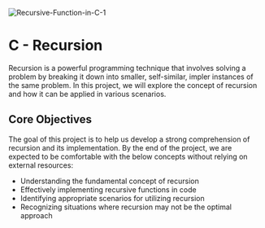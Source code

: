 ![Recursive-Function-in-C-1](https://github.com/ehoneahobed/alx-low_level_programming/assets/121310192/4ba923fc-8dbe-4b85-bb92-0bcab56a939d)  
# C - Recursion  
Recursion is a powerful programming technique that involves solving a problem by breaking it down into smaller, self-similar, impler instances of the same problem.
In this project, we will explore the concept of recursion and how it can be applied in various scenarios.  
## Core Objectives  
The goal of this project is to help us develop a strong comprehension of recursion and its implementation.
By the end of the project, we are expected to be comfortable with the below concepts without relying on external resources:  
* Understanding the fundamental concept of recursion
* Effectively implementing recursive functions in code
* Identifying appropriate scenarios for utilizing recursion
* Recognizing situations where recursion may not be the optimal approach
